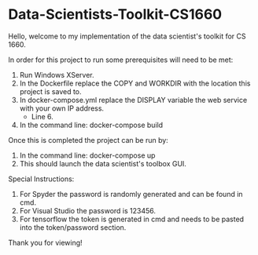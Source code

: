 # Data-Scientists-Toolkit-CS1660

Hello, welcome to my implementation of the data scientist's toolkit for CS 1660.

In order for this project to run some prerequisites will need to be met:
1. Run Windows XServer.
2. In the Dockerfile replace the COPY and WORKDIR with the location this project is saved to.
3. In docker-compose.yml replace the DISPLAY variable the web service with your own IP address.
   * Line 6.
4. In the command line: docker-compose build

Once this is completed the project can be run by:
1. In the command line: docker-compose up
2. This should launch the data scientist's toolbox GUI.

Special Instructions:
1. For Spyder the password is randomly generated and can be found in cmd.
2. For Visual Studio the password is 123456.
3. For tensorflow the token is generated in cmd and needs to be pasted into the token/password section.

Thank you for viewing!
